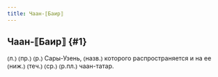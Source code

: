 ```yaml
---
title: Чаан-⟦Баир⟧
---
```

## Чаан-⟦Баир⟧ {#1}

⦅л.⦆ ⦅пр.⦆ ⦅р.⦆ Сары-Узень, ⦅назв.⦆ которого распространяется и на ее ⦅ниж.⦆ ⦅теч.⦆ ⦅ср.⦆ ⦅р.пл.⦆ чаан-татар. 
